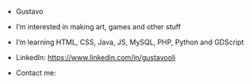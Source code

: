 - Gustavo

- I’m interested in making art, games and other stuff

- I’m learning HTML, CSS, Java, JS, MySQL, PHP, Python and GDScript

- LinkedIn: https://www.linkedin.com/in/gustavooli

- Contact me:


<!---
gustavoolivv/gustavoolivv is a ✨ special ✨ repository because its `README.md` (this file) appears on your GitHub profile.
You can click the Preview link to take a look at your changes.
--->
